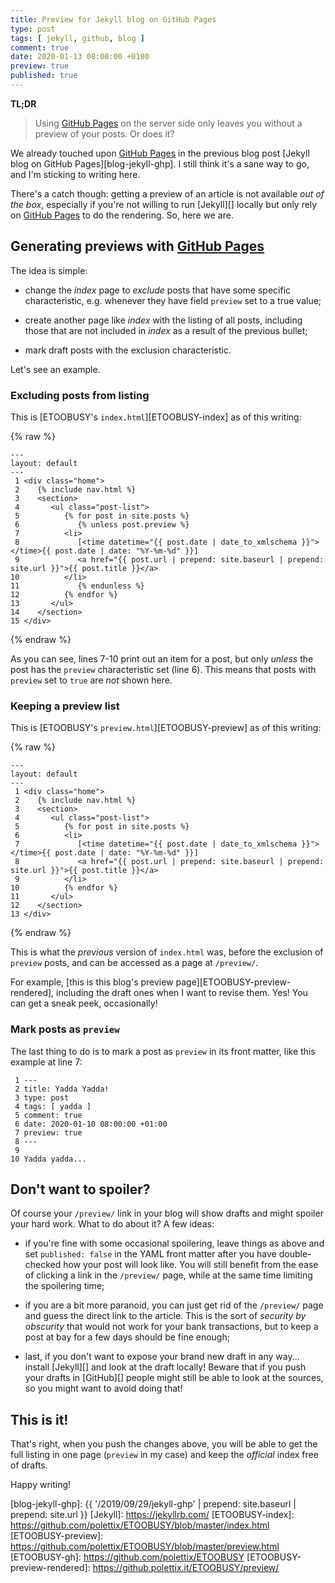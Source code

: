 ```yaml
---
title: Preview for Jekyll blog on GitHub Pages
type: post
tags: [ jekyll, github, blog ]
comment: true
date: 2020-01-13 08:00:00 +0100
preview: true
published: true
---
```


**TL;DR**

> Using [GitHub Pages][] on the server side only leaves you without a
> preview of your posts. Or does it?


We already touched upon [GitHub Pages][] in the previous blog post
[Jekyll blog on GitHub Pages][blog-jekyll-ghp]. I still think it's a sane
way to go, and I'm sticking to writing here.

There's a catch though: getting a preview of an article is not available
*out of the box*, especially if you're not willing to run [Jekyll][] locally
but only rely on [GitHub Pages][] to do the rendering. So, here we are.


## Generating previews with [GitHub Pages][]

The idea is simple:

- change the *index* page to *exclude* posts that have some specific
  characteristic, e.g. whenever they have field `preview` set to a true
  value;

- create another page like *index* with the listing of all posts, including
  those that are not included in *index* as a result of the previous bullet;

- mark draft posts with the exclusion characteristic.

Let's see an example.

### Excluding posts from listing

This is [ETOOBUSY's `index.html`][ETOOBUSY-index] as of this writing:

{% raw %}
```
---
layout: default
---
 1 <div class="home">
 2    {% include nav.html %}
 3    <section>
 4       <ul class="post-list">
 5          {% for post in site.posts %}
 6             {% unless post.preview %}
 7          <li>
 8             [<time datetime="{{ post.date | date_to_xmlschema }}"></time>{{ post.date | date: "%Y-%m-%d" }}]
 9             <a href="{{ post.url | prepend: site.baseurl | prepend: site.url }}">{{ post.title }}</a>
10          </li>
11             {% endunless %}
12          {% endfor %}
13       </ul>
14    </section>
15 </div>
```
{% endraw %}

As you can see, lines 7-10 print out an item for a post, but only *unless*
the post has the `preview` characteristic set (line 6). This means that
posts with `preview` set to `true` are *not* shown here.

### Keeping a preview list

This is [ETOOBUSY's `preview.html`][ETOOBUSY-preview] as of this writing:

{% raw %}
```
---
layout: default
---
 1 <div class="home">
 2    {% include nav.html %}
 3    <section>
 4       <ul class="post-list">
 5          {% for post in site.posts %}
 6          <li>
 7             [<time datetime="{{ post.date | date_to_xmlschema }}"></time>{{ post.date | date: "%Y-%m-%d" }}]
 8             <a href="{{ post.url | prepend: site.baseurl | prepend: site.url }}">{{ post.title }}</a>
 9          </li>
10          {% endfor %}
11       </ul>
12    </section>
13 </div>
```
{% endraw %}

This is what the *previous* version of `index.html` was, before the
exclusion of `preview` posts, and can be accessed as a page at `/preview/`.

For example, [this is this blog's preview page][ETOOBUSY-preview-rendered],
including the draft ones when I want to revise them. Yes! You can get a
sneak peek, occasionally!

### Mark posts as `preview`

The last thing to do is to mark a post as `preview` in its front matter,
like this example at line 7:

```
 1 ---
 2 title: Yadda Yadda!
 3 type: post
 4 tags: [ yadda ]
 5 comment: true
 6 date: 2020-01-10 08:00:00 +01:00
 7 preview: true
 8 ---
 9
10 Yadda yadda...
```

## Don't want to spoiler?

Of course your `/preview/` link in your blog will show drafts and might
spoiler your hard work. What to do about it? A few ideas:

- if you're fine with some occasional spoilering, leave things as above and
  set `published: false` in the YAML front matter after you have
  double-checked how your post will look like. You will still benefit from
  the ease of clicking a link in the `/preview/` page, while at the same
  time limiting the spoilering time;

- if you are a bit more paranoid, you can just get rid of the `/preview/`
  page and guess the direct link to the article. This is the sort of
  *security by obscurity* that would not work for your bank transactions,
  but to keep a post at bay for a few days should be fine enough;

- last, if you don't want to expose your brand new draft in any way...
  install [Jekyll][] and look at the draft locally! Beware that if you push
  your drafts in [GitHub][] people might still be able to look at the
  sources, so you might want to avoid doing that!

## This is it!

That's right, when you push the changes above, you will be able to get the
full listing in one page (`preview` in my case) and keep the *official*
index free of drafts.

Happy writing!


[GitHub Pages]: https://pages.github.com/
[blog-jekyll-ghp]: {{ '/2019/09/29/jekyll-ghp' | prepend: site.baseurl | prepend: site.url }}
[Jekyll]: https://jekyllrb.com/
[ETOOBUSY-index]: https://github.com/polettix/ETOOBUSY/blob/master/index.html
[ETOOBUSY-preview]: https://github.com/polettix/ETOOBUSY/blob/master/preview.html
[ETOOBUSY-gh]: https://github.com/polettix/ETOOBUSY
[ETOOBUSY-preview-rendered]: https://github.polettix.it/ETOOBUSY/preview/
